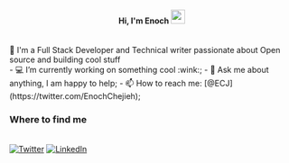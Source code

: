 <h4 style="text-align: center;">Hi, I'm Enoch <img src="https://media.giphy.com/media/hvRJCLFzcasrR4ia7z/giphy.gif" width="25px"></h4>
<br />
🚀 I'm a Full Stack Developer and Technical writer passionate about Open source and building cool stuff 
<br />
- 💻 I’m currently working on something cool :wink:;
- 💬 Ask me about anything, I am happy to help;
- 📫 How to reach me: [@ECJ](https://twitter.com/EnochChejieh);
<br />
<h3>Where to find me</h3>
<br />
<a href="https://twitter.com/EnochChejieh" target="_blank"><img alt="Twitter" src="https://img.shields.io/badge/twitter-%231DA1F2.svg?&style=for-the-badge&logo=twitter&logoColor=white" /></a> 
<a href="https://www.linkedin.com/in/enoch-chejieh-a39652155/" target="_blank"><img alt="LinkedIn" src="https://img.shields.io/badge/linkedin-%230077B5.svg?&style=for-the-badge&logo=linkedin&logoColor=white" /></a>
